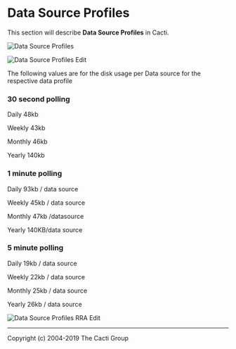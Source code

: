 # Data Source Profiles

This section will describe **Data Source Profiles** in Cacti.

![Data Source Profiles](images/data-source-profiles.png)

![Data Source Profiles Edit](images/data-source-profiles-edit1.png)

The following values are for the disk usage per Data source for the respective data profile

### 30 second polling

Daily 48kb

Weekly 43kb

Monthly 46kb

Yearly 140kb


### 1 minute polling

Daily 93kb / data source

Weekly 45kb / data source

Monthly 47kb /datasource

Yearly 140KB/data source


### 5 minute polling

Daily 19kb / data source

Weekly 22kb / data source

Monthly 25kb / data source

Yearly 26kb / data source

![Data Source Profiles RRA Edit](images/data-source-profiles-edit2.png)

---
Copyright (c) 2004-2019 The Cacti Group
